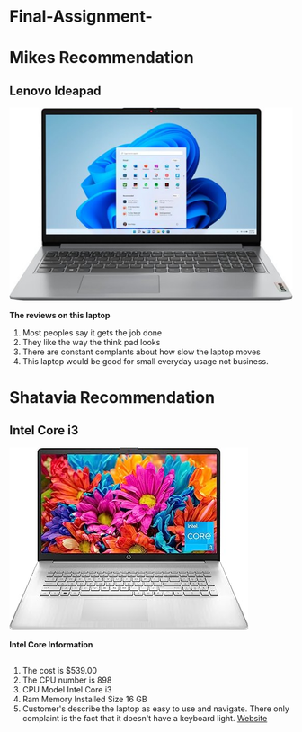 
# Final-Assignment-
# Mikes Recommendation 
## Lenovo Ideapad
![Lenovo - Ideapad 1 15.6](Laptop.jpg)

**The reviews on this laptop**
1. Most peoples say it gets the job done
2. They like the way the think pad looks
3. There are constant complants about how slow the laptop moves
4. This laptop would be good for small everyday usage not business.

# Shatavia Recommendation
## Intel Core i3
![Intel Core](Intelcore.jpeg)

**Intel Core Information**
##
1. The cost is $539.00
2. The CPU number is 898
3. CPU Model	Intel Core i3
4. Ram Memory Installed Size	16 GB
5. Customer's describe the laptop as easy to use and navigate. There only complaint is the fact that it doesn't have a keyboard light.
[Website](https://www.amazon.com/HP-Business-i3-1125G4-i5-1035G4-Accessories/dp/B0C3MPZXLQ/ref=sr_1_18?adgrpid=1341404748949050&hvadid=83838011873366&hvbmt=bp&hvdev=c&hvlocphy=72504&hvnetw=o&hvqmt=p&hvtargid=kwd-83838137381441%3Aloc-190&hydadcr=18032_13442871&keywords=business%2Bclass%2Blaptop&qid=1689607561&s=electronics&sr=1-18&ufe=app_do%3Aamzn1.fos.2b70bf2b-6730-4ccf-ab97-eb60747b8daf&th=1)




